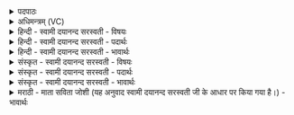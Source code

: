 <details><summary>पदपाठः</summary>

इन्द्र॑स्य। वज्रः॑। अ॒सि॒। मि॒त्रावरु॑णयोः। त्वा॒। प्र॒शा॒स्त्रो॑रिति॑ प्रऽशा॒स्त्रोः। प्र॒शिषेति॑ प्र॒ऽशिषा॑। यु॒न॒ज्मि॒। अव्य॑थाय। त्वा॒। स्व॒धायै॑। त्वा॒। अरि॒ष्टः॑। अर्जु॑नः। म॒रुता॑म्। प्र॒स॒वेनेति॑ प्रऽस॒वेन॑। ज॒य॒। आपा॑म। मन॑सा। सम्। इ॒न्द्रि॒येण॑। २१।
</details>

<details><summary>अधिमन्त्रम् (VC)</summary>

- क्षत्रपतिर्देवता
- देववात ऋषिः
- भुरिग् ब्राह्मी बृहती
- मध्यमः
</details>

<details><summary>हिन्दी - स्वामी दयानन्द सरस्वती - विषयः</summary>

फिर विद्वान् पुरुषों को क्या करना चाहिये, इस विषय का उपदेश अगले मन्त्र में किया है ॥
</details>

<details><summary>हिन्दी - स्वामी दयानन्द सरस्वती - पदार्थः</summary>

पदार्थान्वयभाषाः -  हे राजन् ! जो आप (अरिष्टः) किसी के मारने में न आनेवाले (अर्जुनः) प्रशंसा के योग्य रूप से युक्त (इन्द्रस्य) परम ऐश्वर्य्यवाले का (वज्रः) शत्रुओं के लिये वज्र के समान (असि) हैं, जिस (त्वा) आपको (अव्यथायै) पीड़ा न होने के लिये (प्रशास्त्रोः) सब को शिक्षा देनेवाले (मित्रावरुणयोः) सभा और सेना के स्वामी की (प्रशिषा) शिक्षा से मैं (युनज्मि) समाहित करता हूँ (मरुताम्) ऋत्विज लोगों के (प्रसवेन) करने से (स्वधायै) अपनी चीज को धारण करना रूप राजनीति के लिये जिस (त्वा) आपका योगाभ्यास से चिन्तन करता हूँ, (मनसा) विचारशील मन (इन्द्रियेण) जीव से सेवन की हुई इन्द्रिय से जिस (त्वा) आपको हम लोग (समापाम) सम्यक् प्राप्त होते हैं, सो आप (जय) दुष्टों को जीत के निश्चिन्त उत्कृष्ट हूजिये ॥२१॥
</details>

<details><summary>हिन्दी - स्वामी दयानन्द सरस्वती - भावार्थः</summary>

भावार्थभाषाः -  विद्वानों को चाहिये कि राजा और प्रजापुरुषों को धर्म और अर्थ की सिद्धि के लिये सदा शिक्षा देवें, जिससे ये किसी को पीड़ा देने रूप राजनीति से विरुद्ध कर्म न करें। सब प्रकार बलवान् होके शत्रुओं को जीतें, जिससे कभी धन-सम्पत्ति की हानि न होवे ॥२१॥
</details>

<details><summary>संस्कृत - स्वामी दयानन्द सरस्वती - विषयः</summary>

पुनर्विद्वद्भिः किं कर्त्तव्यमित्याह ॥
</details>

<details><summary>संस्कृत - स्वामी दयानन्द सरस्वती - पदार्थः</summary>

पदार्थान्वयभाषाः -  हे राजन् ! यस्त्वमरिष्टोऽर्जुन इन्द्रस्य वज्रोऽसि, यं त्वाऽव्यथायै प्रशास्त्रोर्मित्रावरुणयोः प्रशिषाऽहं युनज्मि। मरुतां प्रसवेन स्वधायै यं त्वा युनज्मि। मनसेन्द्रियेण यं त्वा वयं समापाम, स त्वं जय दुष्टान् जित्वोत्कर्ष ॥२१॥
</details>

<details><summary>संस्कृत - स्वामी दयानन्द सरस्वती - भावार्थः</summary>

भावार्थभाषाः -  विद्वद्भी राजा प्रजापुरुषाश्च धर्मार्थं सदा प्रशासनीयाः। यत एते पीडां राजनीतिविरुद्धं कर्म नाचरेयुः। सर्वतः प्राप्तबलाः शत्रून् जयेयुः, येन कदाप्यैश्वर्य्यस्य हानिर्न स्यात् ॥२१॥
</details>

<details><summary>मराठी - माता सविता जोशी (यह अनुवाद स्वामी दयानन्द सरस्वती जी के आधार पर किया गया है।) - भावार्थः</summary>

भावार्थभाषाः -  विद्वानांनी राजा व प्रजा यांना धर्म आणि अर्थ यांच्या प्राप्तीसाठी नेहमी शिक्षण द्यावे. त्यामुळे ते राजनीतीच्या विरुद्ध कुणालाही त्रास देण्याचे काम करणार नाहीत. सर्व प्रकारे बलवान बनून शत्रूंना जिंकावे त्यामुळे धनसंपत्तीचा अपव्यय होणार नाही.
</details>